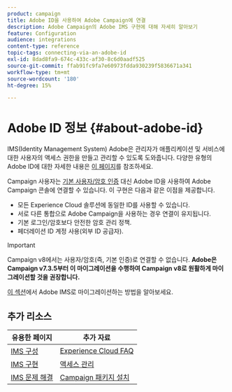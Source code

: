 ```yaml
---
product: campaign
title: Adobe ID을 사용하여 Adobe Campaign에 연결
description: Adobe Campaign의 Adobe IMS 구현에 대해 자세히 알아보기
feature: Configuration
audience: integrations
content-type: reference
topic-tags: connecting-via-an-adobe-id
exl-id: 8dad8fa9-674c-433c-af30-8c6d0aadf525
source-git-commit: ffab91fc9fa7e60973fdda930239f5836671a341
workflow-type: tm+mt
source-wordcount: '180'
ht-degree: 15%

---
```


# Adobe ID 정보 {#about-adobe-id}

IMS(Identity Management System) Adobe은 관리자가 애플리케이션 및 서비스에 대한 사용자의 액세스 권한을 만들고 관리할 수 있도록 도와줍니다. 다양한 유형의 Adobe ID에 대한 자세한 내용은 [이 페이지](https://helpx.adobe.com/kr/enterprise/using/identity.html)를 참조하세요.

Campaign 사용자는 [기본 사용자/암호 인증](../../platform/using/access-management-operators.md) 대신 Adobe ID을 사용하여 Adobe Campaign 콘솔에 연결할 수 있습니다. 이 구현은 다음과 같은 이점을 제공합니다.

*  모든 Experience Cloud 솔루션에 동일한 ID를 사용할 수 있습니다.
* 서로 다른 통합으로 Adobe Campaign을 사용하는 경우 연결이 유지됩니다.
* 기본 로그인/암호보다 안전한 암호 관리 정책.
* 페더레이션 ID 계정 사용(외부 ID 공급자).

>[!IMPORTANT]
>
> Campaign v8에서는 사용자/암호(즉, 기본 인증)로 연결할 수 없습니다. **Adobe은 Campaign v7.3.5부터 이 마이그레이션을 수행하여 Campaign v8로 원활하게 마이그레이션할 것을 권장합니다.**
>
>[이 섹션](../../technotes/using/ac-ims.md)에서 Adobe IMS로 마이그레이션하는 방법을 알아보세요.
>


<!--
>[!IMPORTANT]
>
>If you are connecting to Campaign through Adobe Identity Service (IMS), you need to upgrade to the latest build to be able to connect to Campaign after **June 30, 2021**. This upgrade is mandatory for both Campaign server and client console. 
>
>Depending on your current version, you must upgrade to one of the following releases: 
>
> * [Campaign [!DNL Gold Standard] 11](../../rn/using/gold-standard.md)
> * [Campaign 21.1.4](../../rn/using/latest-release.md)
>
>[Learn more about IMS updates](../../technotes/using/ims-updates.md)
-->

## 추가 리소스

| 유용한 페이지 | 추가 자료 |
|---|---|
| [IMS 구성](../../integrations/using/configuring-ims.md) | [Experience Cloud FAQ](https://experienceleague.adobe.com/docs/core-services/interface/manage-users-and-products/faq.html) |
| [IMS 구현](../../integrations/using/implementing-ims.md) | [액세스 관리](../../platform/using/access-management.md) |
| [IMS 문제 해결](../../integrations/using/ims-troubleshooting.md) | [Campaign 패키지 설치](../../installation/using/installing-campaign-standard-packages.md) |
